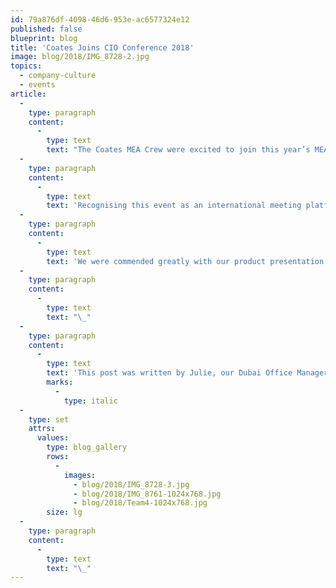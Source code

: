```yaml
---
id: 79a876df-4098-46d6-953e-ac6577324e12
published: false
blueprint: blog
title: 'Coates Joins CIO Conference 2018'
image: blog/2018/IMG_8728-2.jpg
topics:
  - company-culture
  - events
article:
  -
    type: paragraph
    content:
      -
        type: text
        text: "The Coates MEA Crew were excited to join this year’s MEA CIO Conference, a market facing McDonald’s event. As one of the key business partners of McDonald’s, we were proud to present our latest products and solutions to the entire group of foundational markets based in the Middle East region. The 2018 MEA CIO Conference was held from the 8th\_to 10th\_of July at the Renaissance Hotel Downtown Dubai, UAE."
  -
    type: paragraph
    content:
      -
        type: text
        text: 'Recognising this event as an international meeting platform, we engaged with the key decision makers from each McDonald’s market and McDonald’s management with ease as they were very happy with our presentation being clear, concise, and on point. They were also delighted to meet our team and appreciative of our presence in the region.'
  -
    type: paragraph
    content:
      -
        type: text
        text: 'We were commended greatly with our product presentation and display. It was such a great opportunity to build closer and stronger relationships with McDonald’s businesses in the MEA region.'
  -
    type: paragraph
    content:
      -
        type: text
        text: "\_"
  -
    type: paragraph
    content:
      -
        type: text
        text: 'This post was written by Julie, our Dubai Office Manager.'
        marks:
          -
            type: italic
  -
    type: set
    attrs:
      values:
        type: blog_gallery
        rows:
          -
            images: 
              - blog/2018/IMG_8728-3.jpg
              - blog/2018/IMG_8761-1024x768.jpg
              - blog/2018/Team4-1024x768.jpg
        size: lg
  -
    type: paragraph
    content:
      -
        type: text
        text: "\_"
---
```

